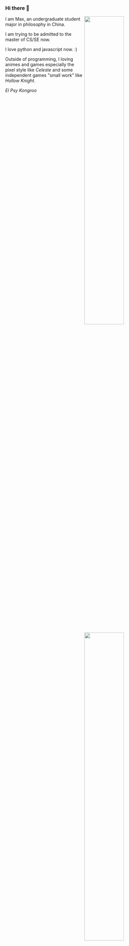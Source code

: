 ### Hi there 👋
 <img  width="50%" align="right" src="https://github-readme-stats.vercel.app/api/top-langs/?username=MaxChang3&layout=compact&hide=scss,html,ejs,nunjucks,css,batchfile&langs_count=4" >
 <img width="50%"  align="right" src="https://github-readme-stats.vercel.app/api?username=MaxChang3" >
I am Max, an undergraduate student major in philosophy in China. 

I am trying to be admitted to the master of CS/SE now. 

I love python and javascript now. :)

Outside of programming, I loving animes and games especially the pixel style like *Celeste* and some independent games "small work" like *Hollow Knight*.

*El Psy Kongroo*


